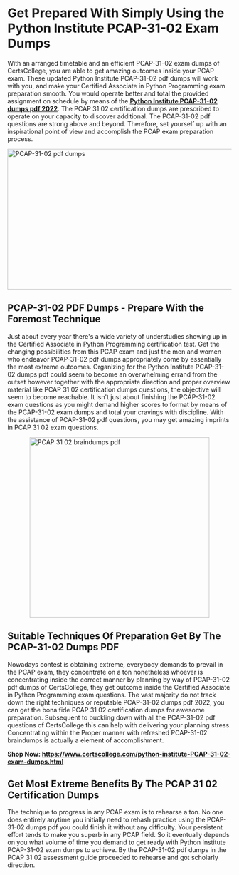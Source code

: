<h1><strong>Get Prepared With Simply Using the Python Institute PCAP-31-02 Exam Dumps&nbsp;</strong></h1>
<p><span style="font-weight: 400;">With an arranged timetable and an efficient  PCAP-31-02 exam dumps of CertsCollege, you are able to get amazing outcomes inside your PCAP exam. These updated Python Institute PCAP-31-02 pdf dumps will work with you, and make your Certified Associate in Python Programming exam preparation smooth. You would operate better and total the provided assignment on schedule by means of the <strong><a href="https://www.certscollege.com/python-institute-PCAP-31-02-exam-dumps.html">Python Institute PCAP-31-02 dumps pdf 2022</a></strong>. The PCAP 31 02 certification dumps are prescribed to operate on your capacity to discover additional. The  PCAP-31-02 pdf questions are strong above and beyond. Therefore, set yourself up with an inspirational point of view and accomplish the PCAP exam preparation process.&nbsp;</span></p>
<p><span style="font-weight: 400;"><img style="display: block; margin-left: auto; margin-right: auto;" src="https://i.ibb.co/CPDK3ps/Yellow-and-Blue-Initiative-Blog-Banner.png" alt="PCAP-31-02 pdf dumps" width="559" height="315" /></span></p>
<h2><strong>PCAP-31-02 PDF Dumps - Prepare With the Foremost Technique</strong></h2>
<p><span style="font-weight: 400;">Just about every year there's a wide variety of understudies showing up in the Certified Associate in Python Programming certification test. Get the changing possibilities from this PCAP exam and just the men and women who endeavor PCAP-31-02 pdf dumps appropriately come by essentially the most extreme outcomes. Organizing for the Python Institute PCAP-31-02 dumps pdf could seem to become an overwhelming errand from the outset however together with the appropriate direction and proper overview material like PCAP 31 02 certification dumps questions, the objective will seem to become reachable. It isn't just about finishing the PCAP-31-02 exam questions as you might demand higher scores to format by means of the PCAP-31-02 exam dumps and total your cravings with discipline. With the assistance of PCAP-31-02 pdf questions, you may get amazing imprints in PCAP 31 02 exam questions.</span></p>
<p><span style="font-weight: 400;"><a href="https://tinyurl.com/9yfe263d"><img style="display: block; margin-left: auto; margin-right: auto;" src="https://i.ibb.co/9tMrhdY/Teacher-Appreciation-Invitation.png" alt="PCAP 31 02 braindumps pdf " width="404" height="404" /></a></span></p>
<h2><strong>Suitable Techniques Of Preparation Get By The PCAP-31-02 Dumps PDF</strong></h2>
<p><span style="font-weight: 400;">Nowadays contest is obtaining extreme, everybody demands to prevail in the PCAP exam, they concentrate on a ton nonetheless whoever is concentrating inside the correct manner by planning by way of PCAP-31-02 pdf dumps of CertsCollege, they get outcome inside the Certified Associate in Python Programming exam questions. The vast majority do not track down the right techniques or reputable PCAP-31-02 dumps pdf 2022, you can get the bona fide PCAP 31 02 certification dumps for awesome preparation. Subsequent to buckling down with all the  PCAP-31-02 pdf questions of CertsCollege this can help with delivering your planning stress. Concentrating within the Proper manner with refreshed PCAP-31-02 braindumps is actually a element of accomplishment.</span></p>
<p><span style="font-weight: 400;"><strong>Shop Now: <a href="https://www.certscollege.com/python-institute-PCAP-31-02-exam-dumps.html">https://www.certscollege.com/python-institute-PCAP-31-02-exam-dumps.html</a></strong></span></p>
<h2><strong>Get Most Extreme Benefits By The PCAP 31 02 Certification Dumps</strong></h2>
<p><span style="font-weight: 400;">The technique to progress in any PCAP exam is to rehearse a ton. No one does entirely anytime you initially need to rehash practice using the PCAP-31-02 dumps pdf you could finish it without any difficulty. Your persistent effort tends to make you superb in any PCAP field. So it eventually depends on you what volume of time you demand to get ready with Python Institute PCAP-31-02 exam dumps to achieve. By the PCAP-31-02 pdf dumps in the PCAP 31 02 assessment guide proceeded to rehearse and got scholarly direction.</span></p>
